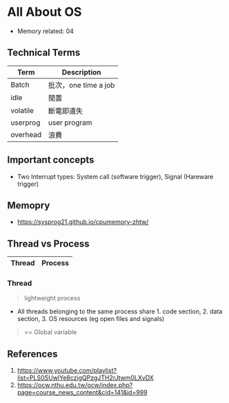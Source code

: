 # All About OS

- Memory related: 04

## Technical Terms

| Term | Description |
| ---- | ----------- |
| Batch | 批次，one time a job |
| idle |  閒置 |
| volatile | 斷電即遺失 |
| userprog | user program |
| overhead | 浪費 |

## Important concepts

- Two Interrupt types: System call (software trigger), Signal (Hareware trigger)

## Memopry

- https://sysprog21.github.io/cpumemory-zhtw/

## Thread vs Process

| Thread | Process |
| ------ | ------- |

### Thread

> lightweight process

- All threads belonging to the same process share 1. code section, 2. data section, 3. OS resources (eg open files and signals)

> == Global variable

## References

1. https://www.youtube.com/playlist?list=PLS0SUwlYe8czigQPzgJTH2rJtwm0LXvDX
2. https://ocw.nthu.edu.tw/ocw/index.php?page=course_news_content&cid=141&id=999
